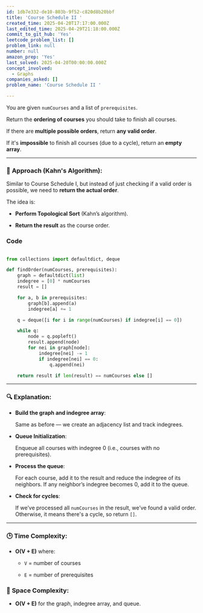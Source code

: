 ```yaml
---
id: 1db7e332-de10-803b-9f52-c820d8b20bbf
title: 'Course Schedule II '
created_time: 2025-04-20T17:17:00.000Z
last_edited_time: 2025-04-29T21:18:00.000Z
commit_to_git_hub: 'Yes'
leetcode_problem_list: []
problem_link: null
number: null
amazon_prep: 'Yes'
last_solved: 2025-04-20T00:00:00.000Z
concept_involved:
  - Graphs
companies_asked: []
problem_name: 'Course Schedule II '

---
```


You are given `numCourses` and a list of `prerequisites`.

Return the **ordering of courses** you should take to finish all courses.

If there are **multiple possible orders**, return **any valid order**.

If it's **impossible** to finish all courses (due to a cycle), return an **empty array**.

***

### 🧠 **Approach (Kahn's Algorithm)**:

Similar to Course Schedule I, but instead of just checking if a valid order is possible, we need to **return the actual order**.

The idea is:

*   **Perform Topological Sort** (Kahn’s algorithm).

*   **Return the result** as the course order.

### **Code**

```python

from collections import defaultdict, deque

def findOrder(numCourses, prerequisites):
    graph = defaultdict(list)
    indegree = [0] * numCourses
    result = []

    for a, b in prerequisites:
        graph[b].append(a)
        indegree[a] += 1

    q = deque([i for i in range(numCourses) if indegree[i] == 0])

    while q:
        node = q.popleft()
        result.append(node)
        for nei in graph[node]:
            indegree[nei] -= 1
            if indegree[nei] == 0:
                q.append(nei)

    return result if len(result) == numCourses else []


```

***

### 🔍 Explanation:

*   **Build the graph and indegree array**:

    Same as before — we create an adjacency list and track indegrees.

*   **Queue Initialization**:

    Enqueue all courses with indegree 0 (i.e., courses with no prerequisites).

*   **Process the queue**:

    For each course, add it to the result and reduce the indegree of its neighbors. If any neighbor’s indegree becomes 0, add it to the queue.

*   **Check for cycles**:

    If we’ve processed all `numCourses` in the result, we’ve found a valid order. Otherwise, it means there's a cycle, so return `[]`.

***

### 🕒 **Time Complexity**:

*   **O(V + E)** where:

    *   `V` = number of courses

    *   `E` = number of prerequisites

### 💾 **Space Complexity**:

*   **O(V + E)** for the graph, indegree array, and queue.
